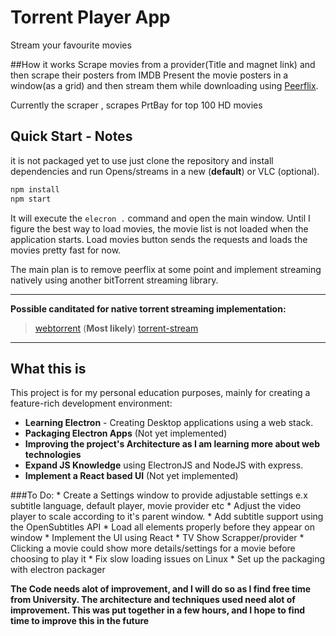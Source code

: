 # Torrent Player App
Stream your favourite movies

##How it works
Scrape movies from a provider(Title and magnet link) and then scrape their posters from IMDB
Present the movie posters in a window(as a grid) and then stream them while downloading using [Peerflix](https://www.npmjs.com/package/peerflix).

Currently the scraper , scrapes PrtBay for top 100 HD movies

## Quick Start - Notes

it is not packaged yet to use just clone the repository and install dependencies and run
Opens/streams in a new (**default**) or VLC (optional).

```sh
npm install
npm start
```
It will execute the `elecron .` command and open the main window. Until I figure the best way to load movies, the movie list is not loaded when the application starts. Load movies button sends the requests and loads the movies pretty fast for now.
 
The main plan is to remove peerflix at some point and implement streaming natively using another bitTorrent streaming library.

---

**Possible canditated for native torrent streaming implementation:** 
> [webtorrent](https://github.com/webtorrent/webtorrent) (**Most likely**)
> [torrent-stream](https://github.com/mafintosh/torrent-stream)

---

## What this is

This project is for my personal education purposes, mainly for creating a feature-rich development environment:

* **Learning Electron** - Creating Desktop applications using a web stack.
* **Packaging Electron Apps** (Not yet implemented)
* **Improving the project's Architecture as I am learning more about web technologies**
* **Expand JS Knowledge** using ElectronJS and NodeJS with express.
* **Implement a React based UI** (Not yet implemented)

###To Do:
    * Create a Settings window to provide adjustable settings e.x subtitle language, default player, movie provider etc
    * Adjust the video player to scale according to it's parent window.
    * Add subtitle support using the OpenSubtitles API
    * Load all elements properly before they appear on window
    * Implement the UI using React
    * TV Show Scrapper/provider
    * Clicking a movie could show more details/settings for a movie before choosing to play it
    * Fix slow loading issues on Linux
    * Set up the packaging with electron packager

**The Code needs alot of improvement, and I will do so as I find free time from University. The architecture and techniques used need alot of improvement. This was put together in a few hours, and I hope to find time to improve this in the future**
